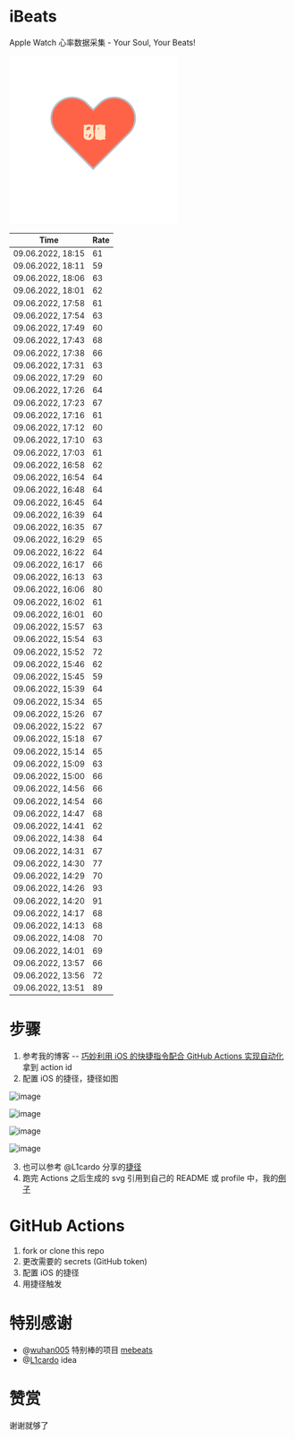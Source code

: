# iBeats
Apple Watch 心率数据采集 - Your Soul, Your Beats!

![](./files/heart.svg)

<!--START_SECTION:my_heart_rate-->
| Time | Rate | 
 | ---- | ---- | 
| 09.06.2022, 18:15 | 61 |
| 09.06.2022, 18:11 | 59 |
| 09.06.2022, 18:06 | 63 |
| 09.06.2022, 18:01 | 62 |
| 09.06.2022, 17:58 | 61 |
| 09.06.2022, 17:54 | 63 |
| 09.06.2022, 17:49 | 60 |
| 09.06.2022, 17:43 | 68 |
| 09.06.2022, 17:38 | 66 |
| 09.06.2022, 17:31 | 63 |
| 09.06.2022, 17:29 | 60 |
| 09.06.2022, 17:26 | 64 |
| 09.06.2022, 17:23 | 67 |
| 09.06.2022, 17:16 | 61 |
| 09.06.2022, 17:12 | 60 |
| 09.06.2022, 17:10 | 63 |
| 09.06.2022, 17:03 | 61 |
| 09.06.2022, 16:58 | 62 |
| 09.06.2022, 16:54 | 64 |
| 09.06.2022, 16:48 | 64 |
| 09.06.2022, 16:45 | 64 |
| 09.06.2022, 16:39 | 64 |
| 09.06.2022, 16:35 | 67 |
| 09.06.2022, 16:29 | 65 |
| 09.06.2022, 16:22 | 64 |
| 09.06.2022, 16:17 | 66 |
| 09.06.2022, 16:13 | 63 |
| 09.06.2022, 16:06 | 80 |
| 09.06.2022, 16:02 | 61 |
| 09.06.2022, 16:01 | 60 |
| 09.06.2022, 15:57 | 63 |
| 09.06.2022, 15:54 | 63 |
| 09.06.2022, 15:52 | 72 |
| 09.06.2022, 15:46 | 62 |
| 09.06.2022, 15:45 | 59 |
| 09.06.2022, 15:39 | 64 |
| 09.06.2022, 15:34 | 65 |
| 09.06.2022, 15:26 | 67 |
| 09.06.2022, 15:22 | 67 |
| 09.06.2022, 15:18 | 67 |
| 09.06.2022, 15:14 | 65 |
| 09.06.2022, 15:09 | 63 |
| 09.06.2022, 15:00 | 66 |
| 09.06.2022, 14:56 | 66 |
| 09.06.2022, 14:54 | 66 |
| 09.06.2022, 14:47 | 68 |
| 09.06.2022, 14:41 | 62 |
| 09.06.2022, 14:38 | 64 |
| 09.06.2022, 14:31 | 67 |
| 09.06.2022, 14:30 | 77 |
| 09.06.2022, 14:29 | 70 |
| 09.06.2022, 14:26 | 93 |
| 09.06.2022, 14:20 | 91 |
| 09.06.2022, 14:17 | 68 |
| 09.06.2022, 14:13 | 68 |
| 09.06.2022, 14:08 | 70 |
| 09.06.2022, 14:01 | 69 |
| 09.06.2022, 13:57 | 66 |
| 09.06.2022, 13:56 | 72 |
| 09.06.2022, 13:51 | 89 |

<!--END_SECTION:my_heart_rate-->

# 步骤
1. 参考我的博客 -- [巧妙利用 iOS 的快捷指令配合 GitHub Actions 实现自动化](https://github.com/yihong0618/gitblog/issues/198) 拿到 action id
2. 配置 iOS 的捷径，捷径如图

![image](https://user-images.githubusercontent.com/15976103/122154218-0db0b480-ce97-11eb-93bb-5aec07c558dc.png)

![image](https://user-images.githubusercontent.com/15976103/122154236-186b4980-ce97-11eb-8e4b-70551a0391ae.png)

![image](https://user-images.githubusercontent.com/15976103/122154268-2d47dd00-ce97-11eb-902e-3acf292265a9.png)

![image](https://user-images.githubusercontent.com/15976103/122174055-fa144680-ceb4-11eb-9be2-3eb83cd516f7.png)

3. 也可以参考 @L1cardo 分享的[捷径](https://www.icloud.com/shortcuts/6ab6047b459c41ad822ad6b94b1c03d4)
4. 跑完 Actions 之后生成的 svg 引用到自己的 README 或 profile 中，我的[例子](https://github.com/yihong0618) 

# GitHub Actions

1. fork or clone this repo
2. 更改需要的 secrets (GitHub token)
3. 配置 iOS 的捷径
4. 用捷径触发

# 特别感谢
- @[wuhan005](https://github.com/wuhan005) 特别棒的项目 [mebeats](https://github.com/wuhan005/mebeats)
- @[L1cardo](https://github.com/L1cardo) idea

# 赞赏
谢谢就够了
